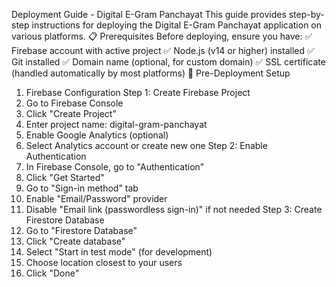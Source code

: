 Deployment Guide - Digital E-Gram Panchayat
 This guide provides step-by-step instructions for deploying the Digital E-Gram Panchayat
 application on various platforms.
 📋
 Prerequisites
 Before deploying, ensure you have:
 ✅
 Firebase account with active project
 ✅
 Node.js (v14 or higher) installed
 ✅
 Git installed
 ✅
 Domain name (optional, for custom domain)
 ✅
 SSL certificate (handled automatically by most platforms)
 🔧
 Pre-Deployment Setup
 1. Firebase Configuration
 Step 1: Create Firebase Project
 1. Go to 
Firebase Console
 2. Click "Create Project"
 3. Enter project name: 
digital-gram-panchayat
 4. Enable Google Analytics (optional)
 5. Select Analytics account or create new one
 Step 2: Enable Authentication
1. In Firebase Console, go to "Authentication"
 2. Click "Get Started"
 3. Go to "Sign-in method" tab
 4. Enable "Email/Password" provider
 5. Disable "Email link (passwordless sign-in)" if not needed
 Step 3: Create Firestore Database
 1. Go to "Firestore Database"
 2. Click "Create database"
 3. Select "Start in test mode" (for development)
 4. Choose location closest to your users
 5. Click "Done"
